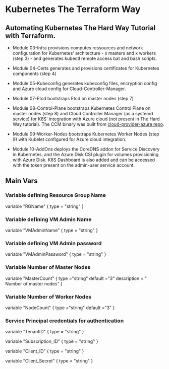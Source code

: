# Kubernetes The Terraform Way

## Automating Kubernetes The Hard Way Tutorial with Terraform.

- Module 03-Infra provisions computes ressources and network configuration for Kubernetes' architecture - x masters and x workers (step 3) - and generates kubectl remote access bat and bash scripts. 

- Module 04-Certs generates and provisions certificates for Kubernetes components (step 4)

- Module 05-Kubeconfig generates kubeconfig files, encryption config and Azure cloud config for Cloud-Controller-Manager.

- Module 07-Etcd bootstraps Etcd on master nodes (step 7)

- Module 08-Control-Plane bootstraps Kubernetes Control Plane on master nodes (step 8) and Cloud Controller Manager (as a systemd service) for K8S' integration with Azure cloud (not present in The Hard Way tutorial). The CCM binary was built from [cloud-provider-azure repo](https://github.com/kubernetes/cloud-provider-azure).

- Module 09-Worker-Nodes bootstraps Kubernetes Worker Nodes (step 9) with Kubelet configured for Azure cloud integration.

- Module 10-AddOns deploys the CoreDNS addon for Service Discovery in Kubernetes, and the Azure Disk CSI plugin for volumes provisioning with Azure Disk. K8S Dashboard is also added and can be accessed with the token present on the admin-user service account.

## Main Vars
### Variable defining Resource Group Name
variable "RGName" {
  type    = "string"
}
### Variable defining VM Admin Name
variable "VMAdminName" {
  type    = "string"
}
### Variable defining VM Admin password
variable "VMAdminPassword" {
  type    = "string"
}
### Variable Number of Master Nodes
variable "MasterCount" {
  type ="string"
  default ="3"
  description = " Number of master nodes"
}
### Variable Number of Worker Nodes
variable "NodeCount" {
  type ="string"
  default ="3"
}
### Service Principal credentials for authentication
variable "TenantID" {
  type    = "string"
}

variable "Subscription_ID" {
  type    = "string"
}

variable "Client_ID" {
  type    = "string"
}

variable "Client_Secret" {
  type    = "string"
}